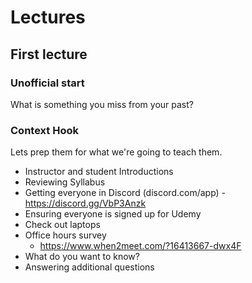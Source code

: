 # Lectures

## First lecture

### Unofficial start

What is something you miss from your past?

### Context Hook

Lets prep them for what we're going to teach them.

- Instructor and student Introductions
- Reviewing Syllabus
- Getting everyone in Discord (discord.com/app) - https://discord.gg/VbP3Anzk
- Ensuring everyone is signed up for Udemy
- Check out laptops
- Office hours survey
  - https://www.when2meet.com/?16413667-dwx4F
- What do you want to know?
- Answering additional questions